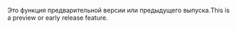 <span data-ttu-id="89b8c-101">Это функция предварительной версии или предыдущего выпуска.</span><span class="sxs-lookup"><span data-stu-id="89b8c-101">This is a preview or early release feature.</span></span>